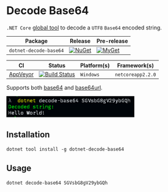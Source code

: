 # Decode Base64

`.NET Core` [global tool][dotnet-global-tools] to decode a `UTF8` `Base64` encoded string.

| Package | Release | Pre-release |
| --- | --- | --- |
| `dotnet-decode-base64` | [![NuGet][nuget-tool-badge]][nuget-tool-command] | [![MyGet][myget-tool-badge]][myget-tool-command] |

| CI | Status | Platform(s) | Framework(s) |
| --- | --- | --- | --- |
| [AppVeyor][app-veyor] | [![Build Status][app-veyor-shield]][app-veyor] | `Windows` | `netcoreapp2.2.0` |

Supports both [base64][base64] and [base64url][base64url].

![Sample output](docs/sample-output.png)

## Installation

```posh
dotnet tool install -g dotnet-decode-base64
```

## Usage

```posh
dotnet decode-base64 SGVsbG8gV29ybGQh
```

[nuget-tool-badge]: https://img.shields.io/nuget/v/dotnet-decode-base64.svg?label=NuGet&style=flat-square
[nuget-tool-command]: https://www.nuget.org/packages/dotnet-decode-base64
[myget-tool-badge]: https://img.shields.io/myget/gabrielweyer-pre-release/v/dotnet-decode-base64.svg?label=MyGet&style=flat-square
[myget-tool-command]: https://www.myget.org/feed/gabrielweyer-pre-release/package/nuget/dotnet-decode-base64
[app-veyor]: https://ci.appveyor.com/project/GabrielWeyer/dotnet-decode-base64
[app-veyor-shield]: https://img.shields.io/appveyor/ci/gabrielweyer/dotnet-decode-base64/master.svg?label=appveyor&style=flat-square
[dotnet-global-tools]: https://docs.microsoft.com/en-us/dotnet/core/tools/global-tools
[base64]: https://tools.ietf.org/html/rfc4648#section-4
[base64url]: https://tools.ietf.org/html/rfc4648#section-5
